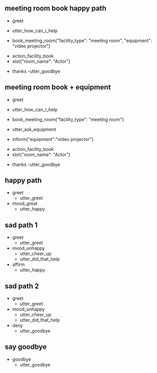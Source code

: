 ## meeting room book happy path
* greet
 - utter_how_can_i_help
 * book_meeting_room{"facility_type": "meeting room", "equipment": "video projector"}
  - action_facility_book
  - slot{"room_name": "Actor"}
* thanks
  -utter_goodbye

## meeting room book + equipment
* greet
 - utter_how_can_i_help
 * book_meeting_room{"facility_type": "meeting room"}
  - utter_ask_equipment
 * inform{"equipment":"video projector"}
  - action_facility_book
  - slot{"room_name": "Actor"}
* thanks
  -utter_goodbye

## happy path
* greet
  - utter_greet
* mood_great
  - utter_happy

## sad path 1
* greet
  - utter_greet
* mood_unhappy
  - utter_cheer_up
  - utter_did_that_help
* affirm
  - utter_happy

## sad path 2
* greet
  - utter_greet
* mood_unhappy
  - utter_cheer_up
  - utter_did_that_help
* deny
  - utter_goodbye

## say goodbye
* goodbye
  - utter_goodbye
